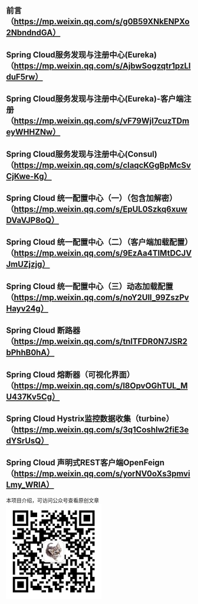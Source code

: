 ## 前言（https://mp.weixin.qq.com/s/g0B59XNkENPXo2NbndndGA）
## Spring Cloud服务发现与注册中心(Eureka)（https://mp.weixin.qq.com/s/AjbwSogzqtr1pzLIduF5rw）
## Spring Cloud服务发现与注册中心(Eureka)-客户端注册（https://mp.weixin.qq.com/s/vF79WjI7cuzTDmeyWHHZNw）
## Spring Cloud服务发现与注册中心(Consul)（https://mp.weixin.qq.com/s/cIaqcKGgBpMcSvCjKwe-Kg）
## Spring Cloud 统一配置中心（一）（包含加解密）（https://mp.weixin.qq.com/s/EpUL0Szkq6xuwDVaVJP8oQ）
## Spring Cloud 统一配置中心（二）（客户端加载配置）（https://mp.weixin.qq.com/s/9EzAa4TIMtDCJVJmUZjzjg）
## Spring Cloud 统一配置中心（三）动态加载配置（https://mp.weixin.qq.com/s/noY2Ull_99ZszPvHayv24g）
## Spring Cloud 断路器 （https://mp.weixin.qq.com/s/tnlTFDR0N7JSR2bPhhB0hA）
## Spring Cloud 熔断器（可视化界面）（https://mp.weixin.qq.com/s/l8OpvOGhTUL_MU437Kv5Cg）
## Spring Cloud Hystrix监控数据收集（turbine）（https://mp.weixin.qq.com/s/3q1Coshlw2fiE3edYSrUsQ）
## Spring Cloud 声明式REST客户端OpenFeign （https://mp.weixin.qq.com/s/yorNV0oXs3pmviLmy_WRlA）

本项目介绍，可访问公众号查看原创文章
![微信公众号](https://github.com/shizhenchao/spring-cloud/blob/master/wxgzh-qrcode.jpg)
